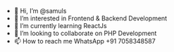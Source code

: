 - 👋 Hi, I’m @samuls
- 👀 I’m interested in Frontend & Backend Development
- 🌱 I’m currently learning ReactJs
- 💞️ I’m looking to collaborate on PHP Development
- 📫 How to reach me WhatsApp +91 7058348587

<!---
samuls/samuls is a ✨ special ✨ repository because its `README.md` (this file) appears on your GitHub profile.
You can click the Preview link to take a look at your changes.
--->
